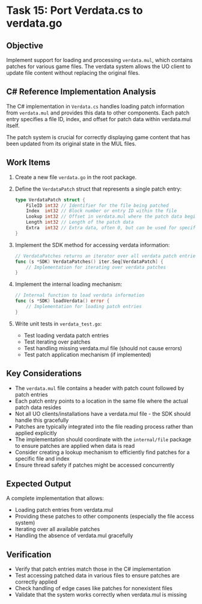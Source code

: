 # Task 15: Port Verdata.cs to verdata.go

## Objective

Implement support for loading and processing `verdata.mul`, which contains patches for various game files. The verdata system allows the UO client to update file content without replacing the original files.

## C# Reference Implementation Analysis

The C# implementation in `Verdata.cs` handles loading patch information from `verdata.mul` and provides this data to other components. Each patch entry specifies a file ID, index, and offset for patch data within verdata.mul itself.

The patch system is crucial for correctly displaying game content that has been updated from its original state in the MUL files.

## Work Items

1. Create a new file `verdata.go` in the root package.

2. Define the `VerdataPatch` struct that represents a single patch entry:

   ```go
   type VerdataPatch struct {
       FileID int32 // Identifier for the file being patched
       Index  int32 // Block number or entry ID within the file
       Lookup int32 // Offset in verdata.mul where the patch data begins
       Length int32 // Length of the patch data
       Extra  int32 // Extra data, often 0, but can be used for specific patch types
   }
   ```

3. Implement the SDK method for accessing verdata information:

   ```go
   // VerdataPatches returns an iterator over all verdata patch entries
   func (s *SDK) VerdataPatches() iter.Seq[VerdataPatch] {
       // Implementation for iterating over verdata patches
   }
   ```

4. Implement the internal loading mechanism:

   ```go
   // Internal function to load verdata information
   func (s *SDK) loadVerdata() error {
       // Implementation for loading patch entries
   }
   ```

5. Write unit tests in `verdata_test.go`:
   - Test loading verdata patch entries
   - Test iterating over patches
   - Test handling missing verdata.mul file (should not cause errors)
   - Test patch application mechanism (if implemented)

## Key Considerations

- The `verdata.mul` file contains a header with patch count followed by patch entries
- Each patch entry points to a location in the same file where the actual patch data resides
- Not all UO clients/installations have a verdata.mul file - the SDK should handle this gracefully
- Patches are typically integrated into the file reading process rather than applied explicitly
- The implementation should coordinate with the `internal/file` package to ensure patches are applied when data is read
- Consider creating a lookup mechanism to efficiently find patches for a specific file and index
- Ensure thread safety if patches might be accessed concurrently

## Expected Output

A complete implementation that allows:

- Loading patch entries from verdata.mul
- Providing these patches to other components (especially the file access system)
- Iterating over all available patches
- Handling the absence of verdata.mul gracefully

## Verification

- Verify that patch entries match those in the C# implementation
- Test accessing patched data in various files to ensure patches are correctly applied
- Check handling of edge cases like patches for nonexistent files
- Validate that the system works correctly when verdata.mul is missing
